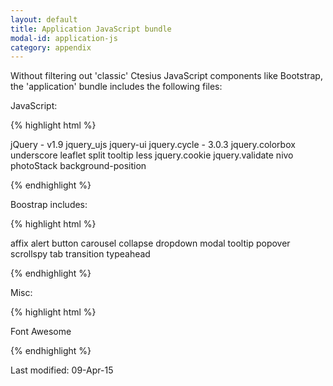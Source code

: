 ```yaml
---
layout: default
title: Application JavaScript bundle
modal-id: application-js
category: appendix
--- 
```

Without filtering out 'classic' Ctesius JavaScript components like Bootstrap, the 'application' bundle includes the following files:

JavaScript:

{% highlight html %}

jQuery - v1.9
jquery_ujs
jquery-ui
jquery.cycle - 3.0.3
jquery.colorbox
underscore
leaflet
split
tooltip
less
jquery.cookie
jquery.validate
nivo
photoStack
background-position

{% endhighlight %}

Boostrap includes:

{% highlight html %}

affix
alert
button
carousel
collapse
dropdown
modal
tooltip
popover
scrollspy
tab
transition
typeahead

{% endhighlight %}

Misc:

{% highlight html %}

Font Awesome

{% endhighlight %}

Last modified: 09-Apr-15